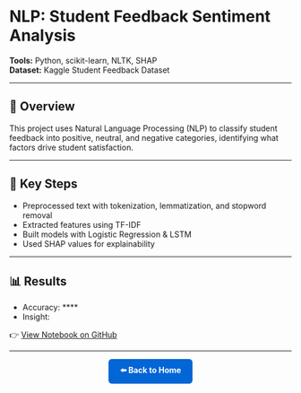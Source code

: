 # NLP: Student Feedback Sentiment Analysis

**Tools:** Python, scikit-learn, NLTK, SHAP  
**Dataset:** Kaggle Student Feedback Dataset  

---

## 📌 Overview
This project uses Natural Language Processing (NLP) to classify student feedback into positive, neutral, and negative categories, identifying what factors drive student satisfaction.

---

## 🔑 Key Steps
- Preprocessed text with tokenization, lemmatization, and stopword removal  
- Extracted features using TF-IDF  
- Built models with Logistic Regression & LSTM  
- Used SHAP values for explainability  

---

## 📊 Results
- Accuracy: ****  
- Insight: 

👉 [View Notebook on GitHub](https://github.com/DataPhil17)

---

<p align="center">
  <a href="../index.md" style="
      display:inline-block;
      padding:10px 20px;
      background-color:#0366d6;
      color:white;
      text-decoration:none;
      border-radius:6px;
      font-weight:bold;
      ">
    ⬅️ Back to Home
  </a>
</p>
